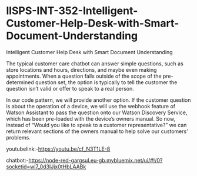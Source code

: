 # llSPS-INT-352-Intelligent-Customer-Help-Desk-with-Smart-Document-Understanding
Intelligent Customer Help Desk with Smart Document Understanding

The typical customer care chatbot can answer simple questions, such as store locations and hours, directions, and maybe even making appointments. When a question falls outside of the scope of the pre-determined question set, the option is typically to tell the customer the question isn’t valid or offer to speak to a real person.

In our code pattern, we will provide another option. If the customer question is about the operation of a device, we will use the webhook feature of Watson Assistant to pass the question onto our Watson Discovery Service, which has been pre-loaded with the device’s owners manual. So now, instead of “Would you like to speak to a customer representative?” we can return relevant sections of the owners manual to help solve our customers’ problems.


youtubelink:-https://youtu.be/cf_N3T1LE-8


chatbot:-https://node-red-gargsul.eu-gb.mybluemix.net/ui/#!/0?socketid=wl7_0d3IJjx0tHbLAABk
